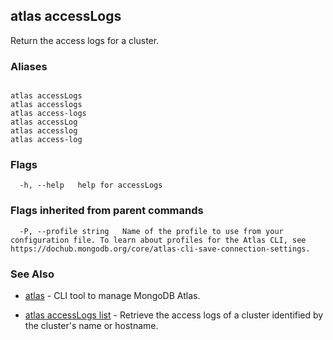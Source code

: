## atlas accessLogs

Return the access logs for a cluster.




### Aliases
```

atlas accessLogs
atlas accesslogs
atlas access-logs
atlas accessLog
atlas accesslog
atlas access-log
```



### Flags

```
  -h, --help   help for accessLogs

```


### Flags inherited from parent commands

```
  -P, --profile string   Name of the profile to use from your configuration file. To learn about profiles for the Atlas CLI, see https://dochub.mongodb.org/core/atlas-cli-save-connection-settings.

```

### See Also


* [atlas](atlas.md)	- CLI tool to manage MongoDB Atlas.

* [atlas accessLogs list](atlas_accessLogs_list.md)	- Retrieve the access logs of a cluster identified by the cluster's name or hostname.



